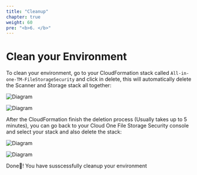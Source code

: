 ```yaml
---
title: "Cleanup"
chapter: true
weight: 60
pre: "<b>6. </b>"
---
```


# Clean your Environment

To clean your environment, go to your CloudFormation stack called ```All-in-one-TM-FileStorageSecurity``` and click in delete, this will automatically delete the Scanner and Storage stack all together:

![Diagram](/images/cf_delete.png)

![Diagram](/images/cf_deletestack.png)

After the CloudFormation finish the deletion process (Usually takes up to 5 minutes), you can go back to your Cloud One File Storage Security console and select your stack and also delete the stack:

![Diagram](/images/fss_delete.png)

![Diagram](/images/fss_deletestack.png)

Done:tada:! You have susscessfully cleanup your environment